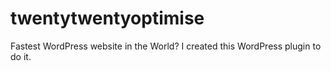 # twentytwentyoptimise
Fastest WordPress website in the World? I created this WordPress plugin to do it.

